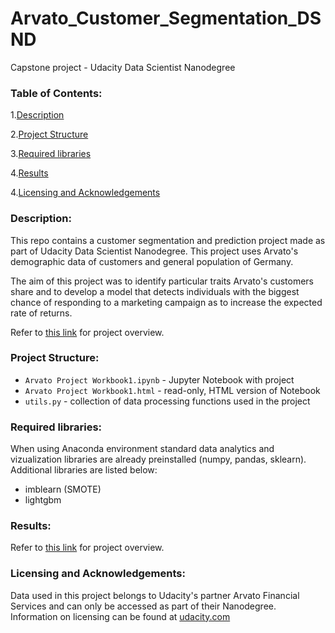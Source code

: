# Arvato_Customer_Segmentation_DSND
Capstone project - Udacity Data Scientist Nanodegree 


### Table of Contents:

1.[Description](#description)

2.[Project Structure](#structure)

3.[Required libraries](#libs)

4.[Results](#results)

4.[Licensing and Acknowledgements](#la)



### Description: <a name="description"></a>
This repo contains a customer segmentation and prediction project made as part of Udacity Data Scientist Nanodegree. 
This project uses Arvato's demographic data of customers and general population of Germany. 

The aim of this project was to identify particular traits Arvato's customers share and to develop a model that detects individuals with the biggest chance of responding
to a marketing campaign as to increase the expected rate of returns.


Refer to [this link](https://medium.com/@loster.jakub/segmentation-and-modeling-of-customers-of-arvato-financial-solutions-a8fbb237dc9) for project overview.


### Project Structure: <a name="structure"></a>
* `Arvato Project Workbook1.ipynb` - Jupyter Notebook with project
* `Arvato Project Workbook1.html` - read-only, HTML version of Notebook
* `utils.py` - collection of data processing functions used in the project


### Required libraries: <a name="libs"></a>
When using Anaconda environment standard data analytics and vizualization libraries are already preinstalled (numpy, pandas, sklearn). Additional libraries are listed below:

* imblearn (SMOTE)
* lightgbm 

### Results: <a name="results"></a>

Refer to [this link](https://medium.com/@loster.jakub/segmentation-and-modeling-of-customers-of-arvato-financial-solutions-a8fbb237dc9) for project overview.



### Licensing and Acknowledgements: <a name="la"></a>
Data used in this project belongs to Udacity's partner Arvato Financial Services and can only be accessed as part of their Nanodegree. 
Information on licensing can be found at [udacity.com](www.udacity.com)
